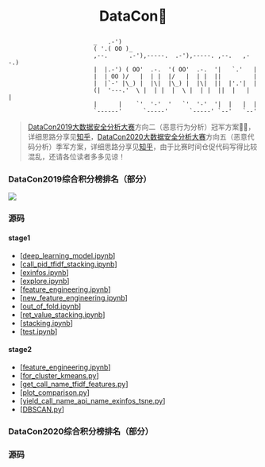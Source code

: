 # <p align="center">DataCon:beers:</p>

```shell
                        _   .-')
                        ( '.( OO )_
                        ,--.      .-'),-----.  .-'),-----. ,--.   ,--.)
                        |  |.-') ( OO'  .-.  '( OO'  .-.  '|   `.'   |
                        |  | OO )/   |  | |  |/   |  | |  ||         |
                        |  |`-' |\_) |  |\|  |\_) |  |\|  ||  |'.'|  |
                        (|  '---.'  \ |  | |  |  \ |  | |  ||  |   |  |
                        |      |    `'  '-'  '   `'  '-'  '|  |   |  |
                        `------'      `-----'      `-----' `--'   `--'
```
> [DataCon2019大数据安全分析大赛](https://www.butian.net/datacon)方向二（恶意行为分析）冠军方案:rose::rose:，详细思路分享见[知乎](https://zhuanlan.zhihu.com/p/64252076)，[DataCon2020大数据安全分析大赛](https://datacon.qianxin.com/#integral)方向五（恶意代码分析）季军方案，详细思路分享见[知乎](https://zhuanlan.zhihu.com/p/64252076)，由于比赛时间仓促代码写得比较混乱，还请各位读者多多见谅！

### DataCon2019综合积分榜排名（部分）

![](https://github.com/yhangf/DataCon/DataCon2019/blob/master/useful/rank.png)

### 源码

#### stage1

- [[deep_learning_model.ipynb](https://nbviewer.jupyter.org/github/yhangf/DataCon/DataCon2019/blob/master/code/stage1/deep_learning_model.ipynb)]
- [[call_pid_tfidf_stacking.ipynb](https://nbviewer.jupyter.org/github/yhangf/DataCon/DataCon2019/blob/master/code/stage1/call_pid_tfidf_stacking.ipynb)]
- [[exinfos.ipynb](https://nbviewer.jupyter.org/github/yhangf/DataCon/DataCon2019/blob/master/code/stage1/exinfos.ipynb)]
- [[explore.ipynb](https://nbviewer.jupyter.org/github/yhangf/DataCon/DataCon2019/blob/master/code/stage1/explore.ipynb)]
- [[feature_engineering.ipynb](https://nbviewer.jupyter.org/github/yhangf/DataCon/DataCon2019/blob/master/code/stage1/feature_engineering.ipynb)]
- [[new_feature_engineering.ipynb](https://nbviewer.jupyter.org/github/yhangf/DataCon/DataCon2019/blob/master/code/stage1/new_feature_engineering.ipynb)]
- [[out_of_fold.ipynb](https://nbviewer.jupyter.org/github/yhangf/DataCon/DataCon2019/blob/master/code/stage1/out_of_fold.ipynb)]
- [[ret_value_stacking.ipynb](https://nbviewer.jupyter.org/github/yhangf/DataCon/DataCon2019/blob/master/code/stage1/ret_value_stacking.ipynb)]
- [[stacking.ipynb](https://nbviewer.jupyter.org/github/yhangf/DataCon/DataCon2019/blob/master/code/stage1/stacking.ipynb)]
- [[test.ipynb](https://nbviewer.jupyter.org/github/yhangf/DataCon/DataCon2019/blob/master/code/stage1/test.ipynb)]

#### stage2

- [[feature_engineering.ipynb](https://nbviewer.jupyter.org/github/yhangf/DataCon/DataCon2019/blob/master/code/stage2/feature_engineering.ipynb)]
- [[for_cluster_kmeans.py](https://github.com/yhangf/DataCon/DataCon2019/blob/master/code/stage2/for_cluster_kmeans.py)]
- [[get_call_name_tfidf_features.py](https://github.com/yhangf/DataCon/DataCon2019/blob/master/code/stage2/get_call_name_tfidf_features.py)]
- [[plot_comparison.py](https://github.com/yhangf/DataCon/DataCon2019/blob/master/code/stage2/plot_comparison.py)]
- [[yield_call_name_api_name_exinfos_tsne.py](https://github.com/yhangf/DataCon/DataCon2019/blob/master/code/stage2/yield_call_name_api_name_exinfos_tsne.py)]
- [[DBSCAN.py](https://github.com/yhangf/DataCon/DataCon2019/blob/master/code/stage2/DBSCAN.py)]

### DataCon2020综合积分榜排名（部分）



### 源码

